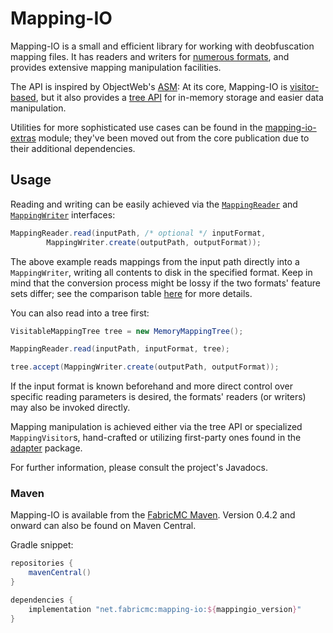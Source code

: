 # Mapping-IO
Mapping-IO is a small and efficient library for working with deobfuscation mapping files. It has readers and writers for [numerous formats](./src/main/java/net/fabricmc/mappingio/format/MappingFormat.java), and provides extensive mapping manipulation facilities.

The API is inspired by ObjectWeb's [ASM](https://asm.ow2.io/): At its core, Mapping-IO is [visitor-based](./src/main/java/net/fabricmc/mappingio/MappingVisitor.java), but it also provides a [tree API](./src/main/java/net/fabricmc/mappingio/tree/) for in-memory storage and easier data manipulation.

Utilities for more sophisticated use cases can be found in the [mapping-io-extras](./mapping-io-extras/) module; they've been moved out from the core publication due to their additional dependencies.


## Usage
Reading and writing can be easily achieved via the [`MappingReader`](./src/main/java/net/fabricmc/mappingio/MappingReader.java) and [`MappingWriter`](./src/main/java/net/fabricmc/mappingio/MappingWriter.java) interfaces:
```java
MappingReader.read(inputPath, /* optional */ inputFormat,
		MappingWriter.create(outputPath, outputFormat));
```

The above example reads mappings from the input path directly into a `MappingWriter`, writing all contents to disk in the specified format.
Keep in mind that the conversion process might be lossy if the two formats' feature sets differ; see the comparison table [here](https://fabricmc.net/wiki/documentation:mapping_formats) for more details.

You can also read into a tree first:
```java
VisitableMappingTree tree = new MemoryMappingTree();

MappingReader.read(inputPath, inputFormat, tree);

tree.accept(MappingWriter.create(outputPath, outputFormat));
```

If the input format is known beforehand and more direct control over specific reading parameters is desired, the formats' readers (or writers) may also be invoked directly.

Mapping manipulation is achieved either via the tree API or specialized `MappingVisitor`s, hand-crafted or utilizing first-party ones found in the [adapter](./src/main/java/net/fabricmc/mappingio/adapter/) package.

For further information, please consult the project's Javadocs.


### Maven
Mapping-IO is available from the [FabricMC Maven](https://maven.fabricmc.net/net/fabricmc/mapping-io). Version 0.4.2 and onward can also be found on Maven Central.

Gradle snippet:
```gradle
repositories {
	mavenCentral()
}

dependencies {
	implementation "net.fabricmc:mapping-io:${mappingio_version}"
}
```
